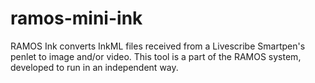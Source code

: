 # ramos-mini-ink
RAMOS Ink converts InkML files received from a Livescribe Smartpen's penlet to image and/or video. This tool is a part of the RAMOS system, developed to run in an independent way.
